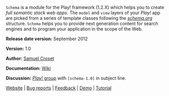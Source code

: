 `Schema` is a module for the Play! framework (1.2.X) which helps you to create _full semantic stack web apps_. The `model` and `view` layers of your 
_Play!_ app are picked from a series of template classes following the [_schema.org_](http://schema.org) structure. `Schema` helps you to provide
 next generation content for search engines and to program your application in the scope of the Web.

**Release date version:** September 2012

**Version:** 1.0

**Author:** [Samuel Croset](http://www.samuelcroset.com)

**Documentation:** [Wiki](https://github.com/loopasam/schema/wiki)

**Discussion:** [_Play!_ group](https://groups.google.com/forum/#!forum/play-framework) with `[schema-1.0]` in subject line.

[Website](http://loopasam.github.com/schema/) |
[Bug reports](https://github.com/loopasam/schema/issues) | [Feedback](http://samuelcroset.com/contact) |
[Demo](http://loopasam.github.com/schema/demo.html) | [Tutorial](./wiki/Introduction-tutorial)